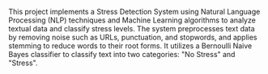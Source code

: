 This project implements a Stress Detection System using Natural Language Processing (NLP) techniques and Machine Learning algorithms to analyze textual data and classify stress levels.
The system preprocesses text data by removing noise such as URLs, punctuation, and stopwords, and applies stemming to reduce words to their root forms. It utilizes a Bernoulli Naive Bayes classifier to classify text into two categories: "No Stress" and "Stress".
